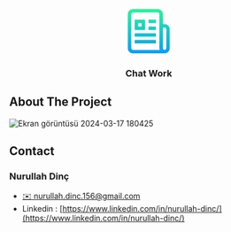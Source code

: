 


<div align="center">
  <a href="https://github.com/github_username/repo_name">
    <img src="https://raw.githubusercontent.com/enesdmc0/react-country-info/main/images/logo.png" alt="Logo" width="80" height="80">
  </a>
<h3 align="center">Chat Work</h3>
</div>



## About The Project
 
 

![Ekran görüntüsü 2024-03-17 180425](https://github.com/NurullahDnc/chat-website/assets/150585098/7a8515eb-d779-4731-bd8f-bed6878d70fd)




  ## Contact

  ### Nurullah Dinç

  - [ ✉️ nurullah.dinc.156@gmail.com]()
  - Linkedin : [https://www.linkedin.com/in/nurullah-dinc/](https://www.linkedin.com/in/nurullah-dinc/)
